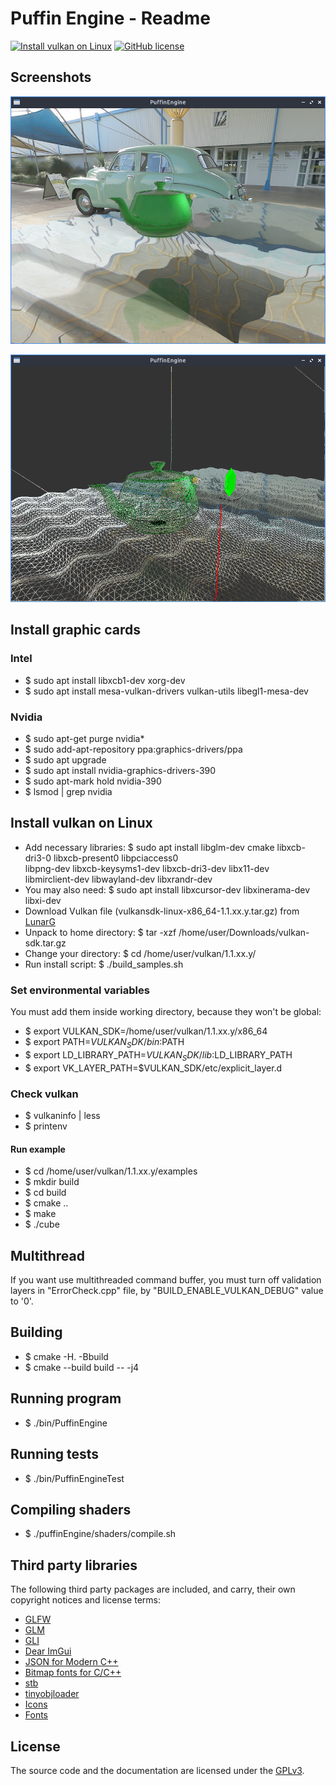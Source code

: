 # Puffin Engine - Readme

[![Install vulkan on Linux](https://img.shields.io/badge/Build-Linux-orange.svg)](#install-vulkan-on-linux)
[![GitHub license](https://img.shields.io/badge/License-GPLv3-blue.svg)](#license)


## Screenshots

![vulkan-tutorial](https://github.com/Tshayka/PuffinEngine/blob/build-branch/printscreen/engineMainPhoto.png)

![vulkan-tutorial](https://github.com/Tshayka/PuffinEngine/blob/build-branch/printscreen/engineWirePhoto.png)

## Install graphic cards

### Intel
- $ sudo apt install libxcb1-dev xorg-dev 
- $ sudo apt install mesa-vulkan-drivers vulkan-utils libegl1-mesa-dev
    
### Nvidia
- $ sudo apt-get purge nvidia* 
- $ sudo add-apt-repository ppa:graphics-drivers/ppa
- $ sudo apt upgrade
- $ sudo apt install nvidia-graphics-drivers-390 
- $ sudo apt-mark hold nvidia-390
- $ lsmod | grep nvidia 

## Install vulkan on Linux
- Add necessary libraries: $ sudo apt install libglm-dev cmake libxcb-dri3-0 libxcb-present0 libpciaccess0 \
libpng-dev libxcb-keysyms1-dev libxcb-dri3-dev libx11-dev \
libmirclient-dev libwayland-dev libxrandr-dev
- You may also need: $ sudo apt install libxcursor-dev libxinerama-dev libxi-dev
- Download Vulkan file (vulkansdk-linux-x86_64-1.1.xx.y.tar.gz) from [LunarG](https://vulkan.lunarg.com/sdk/home#linux)
- Unpack to home directory: $ tar -xzf /home/user/Downloads/vulkan-sdk.tar.gz
- Change your directory: $ cd /home/user/vulkan/1.1.xx.y/
- Run install script: $ ./build_samples.sh

### Set environmental variables 
You must add them inside working directory, because they won't be global:
- $ export VULKAN_SDK=/home/user/vulkan/1.1.xx.y/x86_64
- $ export PATH=$VULKAN_SDK/bin:$PATH
- $ export LD_LIBRARY_PATH=$VULKAN_SDK/lib:$LD_LIBRARY_PATH
- $ export VK_LAYER_PATH=$VULKAN_SDK/etc/explicit_layer.d

### Check vulkan
- $ vulkaninfo | less
- $ printenv

#### Run example
- $ cd /home/user/vulkan/1.1.xx.y/examples
- $ mkdir build
- $ cd build
- $ cmake ..
- $ make
- $ ./cube

## Multithread
If you want use multithreaded command buffer, you must turn off validation layers in "ErrorCheck.cpp" file, 
by "BUILD_ENABLE_VULKAN_DEBUG" value to '0'.

## Building
- $ cmake -H. -Bbuild
- $ cmake --build build -- -j4

## Running program
- $ ./bin/PuffinEngine

## Running tests
- $ ./bin/PuffinEngineTest

## Compiling shaders
- $ ./puffinEngine/shaders/compile.sh

## Third party libraries

The following third party packages are included, and carry, their own copyright notices and license terms: 
- [GLFW](https://github.com/glfw/glfw)
- [GLM](https://github.com/glm/glm)
- [GLI](https://github.com/gli/gli)
- [Dear ImGui](https://github.com/ocornut/imgui)
- [JSON for Modern C++](https://github.com/nlohmann/json)
- [Bitmap fonts for C/C++](https://nothings.org/stb/font/)
- [stb](https://github.com/nothings/stb)
- [tinyobjloader](https://github.com/syoyo/tinyobjloader)
- [Icons](https://www.flaticon.com)
- [Fonts](https://fonts.google.com/specimen/Exo+2)

## License
The source code and the documentation are licensed under the [GPLv3](https://www.gnu.org/licenses/gpl-3.0.html).